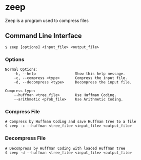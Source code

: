 # zeep
Zeep is a program used to compress files

## Command Line Interface

```shell
$ zeep [options] <input_file> <output_file>
```

### Options

```text
Normal Options:
    -h, --help                  Show this help message.
    -c, --compress <type>       Compress the input file.
    -d, --decompress <type>     Decompress the input file.

Compress type:
    --huffman <tree_file>       Use Huffman Coding.
    --arithmetic <prob_file>    Use Arithmetic Coding.
```

### Compress File

```shell
# Compress by Huffman Coding and save Huffman tree to a file
$ zeep -c --huffman <tree_file> <input_file> <output_file>
```

### Decompress File

```shell
# Decompress by Huffman Coding with loaded Huffman tree
$ zeep -d --huffman <tree_file> <input_file> <output_file>
```